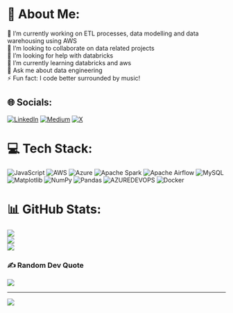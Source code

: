 # 💫 About Me:
🔭 I’m currently working on ETL processes, data modelling and data warehousing using AWS<br>👯 I’m looking to collaborate on data related projects<br>🤝 I’m looking for help with databricks <br>🌱 I’m currently learning databricks and aws<br>💬 Ask me about data engineering<br>⚡ Fun fact: I code better surrounded by music!


## 🌐 Socials:
[![LinkedIn](https://img.shields.io/badge/LinkedIn-%230077B5.svg?logo=linkedin&logoColor=white)](https://linkedin.com/in/tharun1718) [![Medium](https://img.shields.io/badge/Medium-12100E?logo=medium&logoColor=white)](https://medium.com/@@manogarantharun) [![X](https://img.shields.io/badge/X-black.svg?logo=X&logoColor=white)](https://x.com/@manogarantharun) 

# 💻 Tech Stack:
![JavaScript](https://img.shields.io/badge/javascript-%23323330.svg?style=for-the-badge&logo=javascript&logoColor=%23F7DF1E) ![AWS](https://img.shields.io/badge/AWS-%23FF9900.svg?style=for-the-badge&logo=amazon-aws&logoColor=white) ![Azure](https://img.shields.io/badge/azure-%230072C6.svg?style=for-the-badge&logo=microsoftazure&logoColor=white) ![Apache Spark](https://img.shields.io/badge/Apache%20Spark-FDEE21?style=for-the-badge&logo=apachespark&logoColor=black) ![Apache Airflow](https://img.shields.io/badge/Apache%20Airflow-017CEE?style=for-the-badge&logo=Apache%20Airflow&logoColor=white) ![MySQL](https://img.shields.io/badge/mysql-%2300000f.svg?style=for-the-badge&logo=mysql&logoColor=white) ![Matplotlib](https://img.shields.io/badge/Matplotlib-%23ffffff.svg?style=for-the-badge&logo=Matplotlib&logoColor=black) ![NumPy](https://img.shields.io/badge/numpy-%23013243.svg?style=for-the-badge&logo=numpy&logoColor=white) ![Pandas](https://img.shields.io/badge/pandas-%23150458.svg?style=for-the-badge&logo=pandas&logoColor=white) ![AZUREDEVOPS](https://img.shields.io/badge/azuredevops-0078D7.svg?style=for-the-badge&logo=azuredevops&logoColor=white&color=%230078D7) ![Docker](https://img.shields.io/badge/docker-%230db7ed.svg?style=for-the-badge&logo=docker&logoColor=white)
# 📊 GitHub Stats:
![](https://github-readme-stats.vercel.app/api?username=Tharun1718&theme=dark&hide_border=true&include_all_commits=true&count_private=true)<br/>
![](https://github-readme-streak-stats.herokuapp.com/?user=Tharun1718&theme=dark&hide_border=true)<br/>
![](https://github-readme-stats.vercel.app/api/top-langs/?username=Tharun1718&theme=dark&hide_border=true&include_all_commits=true&count_private=true&layout=compact)

### ✍️ Random Dev Quote
![](https://quotes-github-readme.vercel.app/api?type=horizontal&theme=radical)

---
[![](https://visitcount.itsvg.in/api?id=Tharun1718&icon=0&color=0)](https://visitcount.itsvg.in)

<!-- Proudly created with GPRM ( https://gprm.itsvg.in ) -->
